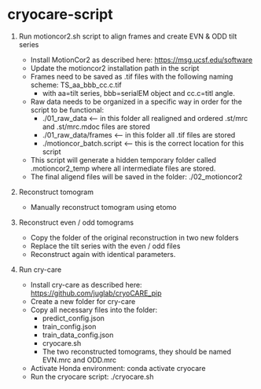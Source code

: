 # cryocare-script

1. Run motioncor2.sh script to align frames and create EVN & ODD tilt series
	- Install MotionCor2 as described here: https://msg.ucsf.edu/software
	- Update the motioncor2 installation path in the script
	- Frames need to be saved as .tif files with the following naming scheme: TS_aa_bbb_cc.c.tif
		- with aa=tilt series, bbb=serialEM object and cc.c=titl angle.
	- Raw data needs to be organized in a specific way in order for the script to be functional:
		- ./01_raw_data <-- in this folder all realigned and ordered .st/mrc and .st/mrc.mdoc files are stored
		- ./01_raw_data/frames <-- in this folder all .tif files are stored
		- ./motioncor_batch.script <-- this is the correct location for this script
	- This script will generate a hidden temporary folder called .motioncor2_temp where all intermediate files are stored.
	- The final aligend files will be saved in the folder: ./02_motioncor2

2. Reconstruct tomogram
	- Manually reconstruct tomogram using etomo

3. Reconstruct even / odd tomograms
	- Copy the folder of the original reconstruction in two new folders
	- Replace the tilt series with the even / odd files
	- Reconstruct again with identical parameters.


4. Run cry-care
	- Install cry-care as described here: https://github.com/juglab/cryoCARE_pip
	- Create a new folder for cry-care
	- Copy all necessary files into the folder:
		- predict_config.json
		- train_config.json
		- train_data_config.json
		- cryocare.sh
		- The two reconstructed tomograms, they should be named EVN.mrc and ODD.mrc
	- Activate Honda environment: conda activate cryocare
	- Run the cryocare script: ./cryocare.sh
